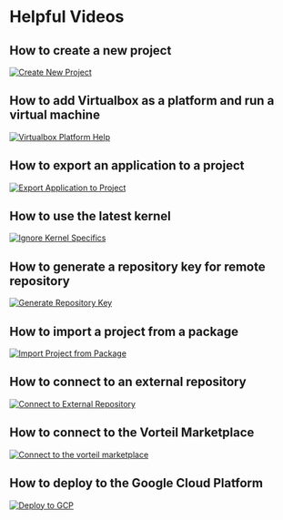 # Helpful Videos

## How to create a new project
[![Create New Project](http://img.youtube.com/vi/q-6YLDpaNhk/0.jpg)](https://www.youtube.com/watch?v=KOxbO0EI4MA "Create a new project")

## How to add Virtualbox as a platform and run a virtual machine
[![Virtualbox Platform Help](http://img.youtube.com/vi/C0lvI_lKATw/0.jpg)](https://www.youtube.com/watch?v=C0lvI_lKATw "Virtualbox Platform Steps")

## How to export an application to a project
[![Export Application to Project](http://img.youtube.com/vi/gEhflFotFZc/0.jpg)](https://www.youtube.com/watch?v=gEhflFotFZc "Export Application to Project")

## How to use the latest kernel
[![Ignore Kernel Specifics](http://img.youtube.com/vi/TuYQMTPhgKs/0.jpg)](https://www.youtube.com/watch?v=TuYQMTPhgKs "Ignore Kernel Specifics")

## How to generate a repository key for remote repository
[![Generate Repository Key](http://img.youtube.com/vi/NB9BqRDWv0s/0.jpg)](https://www.youtube.com/watch?v=NB9BqRDWv0s "Generate Repository")

## How to import a project from a package
[![Import Project from Package](http://img.youtube.com/vi/ndTlmsUurZg/0.jpg)](https://www.youtube.com/watch?v=ndTlmsUurZg "Import Project from a Package")

## How to connect to an external repository
[![Connect to External Repository](http://img.youtube.com/vi/j61S3JUv-u0/0.jpg)](https://www.youtube.com/watch?v=j61S3JUv-u0 "Connect to an external repository")

## How to connect to the Vorteil Marketplace
[![Connect to the vorteil marketplace](http://img.youtube.com/vi/-bbhIy4ZX_E/0.jpg)](https://www.youtube.com/watch?v=-bbhIy4ZX_E "Connect to the vorteil marketplace")

## How to deploy to the Google Cloud Platform
[![Deploy to GCP](http://img.youtube.com/vi/0RxEfn1FZ-c/0.jpg)](https://www.youtube.com/watch?v=0RxEfn1FZ-c "Deploy to GCP")